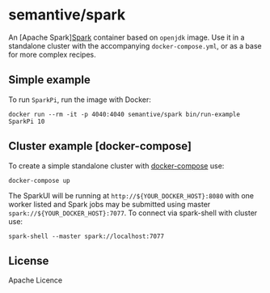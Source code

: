 # semantive/spark

An [Apache Spark][Spark](http://spark.apache.org) container based on `openjdk` image. Use it in a standalone cluster with the accompanying `docker-compose.yml`, or as a base for more complex recipes.

## Simple example

To run `SparkPi`, run the image with Docker:

    docker run --rm -it -p 4040:4040 semantive/spark bin/run-example SparkPi 10

## Cluster example [docker-compose]

To create a simple standalone cluster with [docker-compose](http://docs.docker.com/compose) use:

    docker-compose up

The SparkUI will be running at `http://${YOUR_DOCKER_HOST}:8080` with one worker listed and Spark jobs may be submitted using master `spark://${YOUR_DOCKER_HOST}:7077`. To connect via spark-shell with cluster use:

    spark-shell --master spark://localhost:7077

## License

Apache Licence
